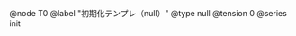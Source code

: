 <!--
@zettel_type: unknown
@description: 分類不能。手動で確認が必要。
-->

@node T0
@label "初期化テンプレ（null）"
@type null
@tension 0
@series init

